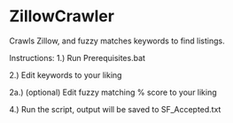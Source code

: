 # ZillowCrawler
Crawls Zillow, and fuzzy matches keywords to find listings.

Instructions:
1.) Run Prerequisites.bat

2.) Edit keywords to your liking

2a.) (optional) Edit fuzzy matching % score to your liking

4.) Run the script, output will be saved to SF_Accepted.txt

